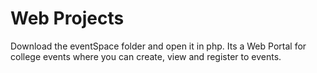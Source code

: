 # Web Projects
Download the eventSpace folder and open it in php.
Its a Web Portal for college events where you can create, view and register to events.
